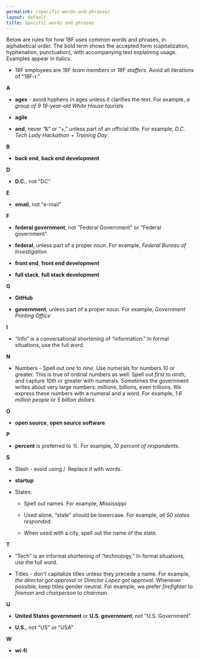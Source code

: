 ```yaml
---
permalink: /specific-words-and-phrases/
layout: default
title: Specific words and phrases
---
```

Below are rules for how 18F uses common words and phrases, in
alphabetical order. The bold term shows the accepted form
(capitalization, hyphenation, punctuation), with accompanying text
explaining usage. Examples appear in italics.

-   18F employees are *18F team members* or *18F staffers*. Avoid all iterations of “18F-r.”

**A**

-   **ages** - avoid hyphens in ages unless it clarifies the text. For example, *a group of 9 18-year-old White House tourists*

-   **agile**

-   **and**, never “&” or “+,” unless part of an official title. For example, *D.C. Tech Lady Hackathon + Training Day*

**B**

-   **back end**, **back end development**

**D**

-   **D.C.**, not "DC"

**E**

-   **email**, not "e-mail"


**F**

-   **federal government**, not "Federal Government" or "Federal government"

-   **federal**, unless part of a proper noun. For example, *Federal Bureau of Investigation*

-   **front end**, **front end development**

-   **full stack**, **full stack development**

**G**

-   **GitHub**

-   **government**, unless part of a proper noun. For example, *Government Printing Office*

**I**

-   “Info” is a conversational shortening of “information.” In formal situations, use the full word.

**N**

-   Numbers - Spell out *one* to *nine*. Use numerals for numbers 10 or greater. This is true of ordinal numbers as well. Spell out *first* to *ninth*, and capture *10th* or greater with numerals. Sometimes the government writes about very large numbers: millions, billions, even trillions. We express these numbers with a numeral and a word. For example, *1.6 million people* or *5 billion dollars*. 

**O**

-   **open source**, **open source software**

**P**

-   **percent** is preferred to *%*. For example, *10 percent of respondents*.

**S**

-   Slash - avoid using /. Replace it with words.

-   **startup**

-   States:

    -   Spell out names. For example, *Mississippi*

    -   Used alone, “state” should be lowercase. For example, *all 50 states responded*.

    -   When used with a city, spell out the name of the state.

**T**

-   “Tech” is an informal shortening of “technology.” In formal situations, use the full word.

-   Titles - don't capitalize titles unless they precede a name. For example, *the director got approval* or *Director Lopez got approval*. Whenever possible, keep titles gender neutral. For example, we prefer *firefighter* to *fireman* and *chairperson* to *chairman*.

**U**

-   **United States government** or **U.S. government**, not "U.S. Government"

-   **U.S.**, not "US" or "USA"

**W**

-   **wi-fi**
